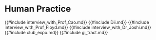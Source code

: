 # Human Practice

{{#include interview_with_Prof_Cao.md}}
{{#include Dii.md}}
{{#include interview_with_Prof_Floyd.md}}
{{#include interview_with_Dr_Joshi.md}}
{{#include club_expo.md}}
{{#include gi_tract.md}}
